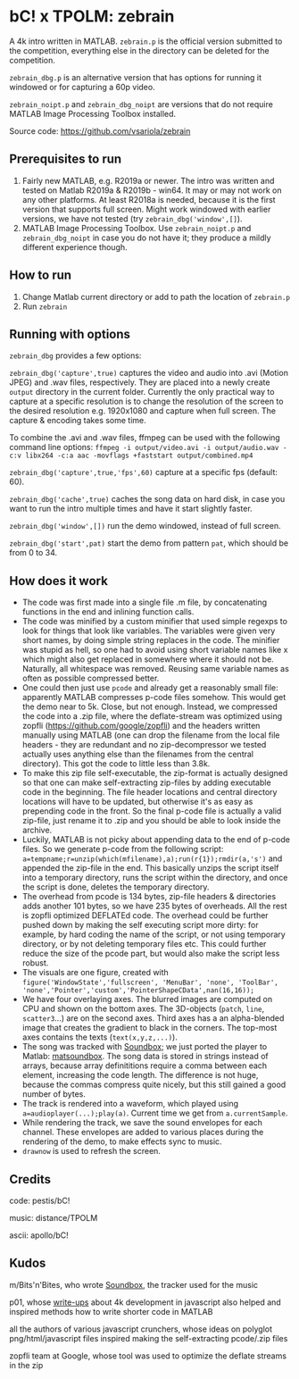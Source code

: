 # bC! x TPOLM: zebrain

A 4k intro written in MATLAB. `zebrain.p` is the official version submitted to the competition, everything else in the directory can be deleted for the competition.

`zebrain_dbg.p` is an alternative version that has options for running it windowed or for capturing a 60p video.

`zebrain_noipt.p` and `zebrain_dbg_noipt` are versions that do not require MATLAB Image Processing Toolbox installed.

Source code: https://github.com/vsariola/zebrain

## Prerequisites to run

1. Fairly new MATLAB, e.g. R2019a or newer. The intro was written and tested on Matlab R2019a & R2019b - win64. It may or may not work on any other platforms. At least R2018a is needed, because it is the first version that supports full screen. Might work windowed with earlier versions, we have not tested (try `zebrain_dbg('window',[]`).
2. MATLAB Image Processing Toolbox. Use `zebrain_noipt.p` and `zebrain_dbg_noipt` in case you do not have it; they produce a mildly different experience though.

## How to run

1. Change Matlab current directory or add to path the location of `zebrain.p`
2. Run `zebrain`

## Running with options

`zebrain_dbg` provides a few options:

`zebrain_dbg('capture',true)` captures the video and audio into .avi (Motion JPEG) and .wav files, respectively. They are placed into a newly create `output` directory in the current folder. Currently the only practical way to capture at a specific resolution is to change the resolution of the screen to the desired resolution e.g. 1920x1080 and capture when full screen. The capture & encoding takes some time.

To combine the .avi and .wav files, ffmpeg can be used with the following command line options: `ffmpeg -i output/video.avi -i output/audio.wav -c:v libx264 -c:a aac -movflags +faststart output/combined.mp4`

`zebrain_dbg('capture',true,'fps',60)` capture at a specific fps (default: 60).

`zebrain_dbg('cache',true)` caches the song data on hard disk, in case you want to run the intro multiple times and have it start slightly faster.

`zebrain_dbg('window',[])` run the demo windowed, instead of full screen.

`zebrain_dbg('start',pat)` start the demo from pattern `pat`, which should be from 0 to 34.

## How does it work

- The code was first made into a single file .m file, by concatenating functions in the end and inlining function calls.
- The code was minified by a custom minifier that used simple regexps to look for things that look like variables. The variables were given very short names, by doing simple string replaces in the code. The minifier was stupid as hell, so one had to avoid using short variable names like x which might also get replaced in somewhere where it should not be. Naturally, all whitespace was removed. Reusing same variable names as often as possible compressed better.
- One could then just use `pcode` and already get a reasonably small file: apparently MATLAB compresses p-code files somehow. This would get the demo near to 5k. Close, but not enough. Instead, we compressed the code into a .zip file, where the deflate-stream was optimized using zopfli (https://github.com/google/zopfli) and the headers written manually using MATLAB (one can drop the filename from the local file headers - they are redundant and no zip-decompressor we tested actually uses anything else than the filenames from the central directory). This got the code to little less than 3.8k.
- To make this zip file self-executable, the zip-format is actually designed so that one can make self-extracting zip-files by adding executable code in the beginning. The file header locations and central directory locations will have to be updated, but otherwise it's as easy as prepending code in the front. So the final p-code file is actually a valid zip-file, just rename it to .zip and you should be able to look inside the archive.
- Luckily, MATLAB is not picky about appending data to the end of p-code files. So we generate p-code from the following script: `a=tempname;r=unzip(which(mfilename),a);run(r{1});rmdir(a,'s')` and appended the zip-file in the end. This basically unzips the script itself into a temporary directory, runs the script within the directory, and once the script is done, deletes the temporary directory.
- The overhead from pcode is 134 bytes, zip-file headers & directories adds another 101 bytes, so we have 235 bytes of overheads. All the rest is zopfli optimized DEFLATEd code. The overhead could be further pushed down by making the self executing script more dirty: for example, by hard coding the name of the script, or not using temporary directory, or by not deleting temporary files etc. This could further reduce the size of the pcode part, but would also make the script less robust.
- The visuals are one figure, created with `figure('WindowState','fullscreen', 'MenuBar', 'none', 'ToolBar', 'none','Pointer','custom','PointerShapeCData',nan(16,16));`
- We have four overlaying axes. The blurred images are computed on CPU and shown on the bottom axes. The 3D-objects (`patch`, `line`, `scatter3`...) are on the second axes. Third axes has a an alpha-blended image that creates the gradient to black in the corners. The top-most axes contains the texts (`text(x,y,z,...)`).
- The song was tracked with [Soundbox](https://github.com/mbitsnbites/soundbox); we just ported the player to Matlab: [matsoundbox](https://github.com/vsariola/matsoundbox). The song data is stored in strings instead of arrays, because array definititions require a comma between each element, increasing the code length. The difference is not huge, because the commas compress quite nicely, but this still gained a good number of bytes.
- The track is rendered into a waveform, which played using `a=audioplayer(...);play(a)`. Current time we get from `a.currentSample`.
- While rendering the track, we save the sound envelopes for each channel. These envelopes are added to various places during the rendering of the demo, to make effects sync to music.
- `drawnow` is used to refresh the screen.

## Credits

code: pestis/bC! 

music: distance/TPOLM

ascii: apollo/bC!

## Kudos

m/Bits'n'Bites, who wrote [Soundbox](https://github.com/mbitsnbites/soundbox), the tracker used for the music

p01, whose [write-ups](http://www.p01.org/) about 4k development in javascript also helped and inspired methods how to write shorter code in MATLAB

all the authors of various javascript crunchers, whose ideas on polyglot png/html/javascript files inspired making the self-extracting pcode/.zip files

zopfli team at Google, whose tool was used to optimize the deflate streams in the zip